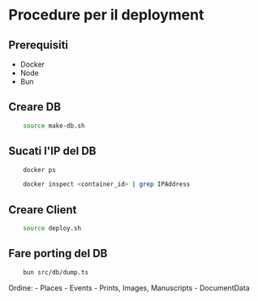 # Procedure per il deployment

## Prerequisiti

- Docker
- Node
- Bun

## Creare DB

```bash
    source make-db.sh
```

## Sucati l'IP del DB

```bash
    docker ps
```

```bash
    docker inspect <container_id> | grep IPAddress
```

## Creare Client

```bash
    source deploy.sh
```

## Fare porting del DB

```bash
    bun src/db/dump.ts
```

Ordine:
    - Places
    - Events
    - Prints, Images, Manuscripts
    - DocumentData
